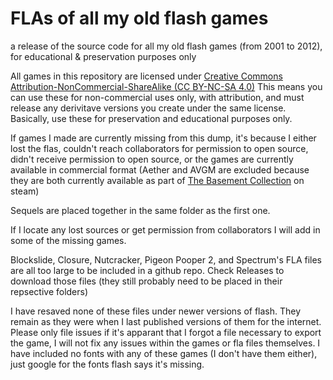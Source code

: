 # FLAs of all my old flash games
a release of the source code for all my old flash games (from 2001 to 2012), for educational &amp; preservation purposes only

All games in this repository are licensed under [Creative Commons Attribution-NonCommercial-ShareAlike (CC BY-NC-SA 4.0)](https://creativecommons.org/licenses/by-nc-sa/4.0/)
This means you can use these for non-commercial uses only, with attribution, and must release any derivitave versions you create under the same license. Basically, use these for preservation and educational purposes only.

If games I made are currently missing from this dump, it's because I either lost the flas, couldn't reach collaborators for permission to open source, didn't receive permission to open source, or the games are currently available in commercial format (Aether and AVGM are excluded because they are both currently available as part of [The Basement Collection](https://store.steampowered.com/app/214790/The_Basement_Collection/) on steam)

Sequels are placed together in the same folder as the first one. 

If I locate any lost sources or get permission from collaborators I will add in some of the missing games.


Blockslide, Closure, Nutcracker, Pigeon Pooper 2, and Spectrum's FLA files are all too large to be included in a github repo. Check Releases to download those files (they still probably need to be placed in their repsective folders)

I have resaved none of these files under newer versions of flash. They remain as they were when I last published versions of them for the internet. Please only file issues if it's apparant that I forgot a file necessary to export the game, I will not fix any issues within the games or fla files themselves. I have included no fonts with any of these games (I don't have them either), just google for the fonts flash says it's missing. 
